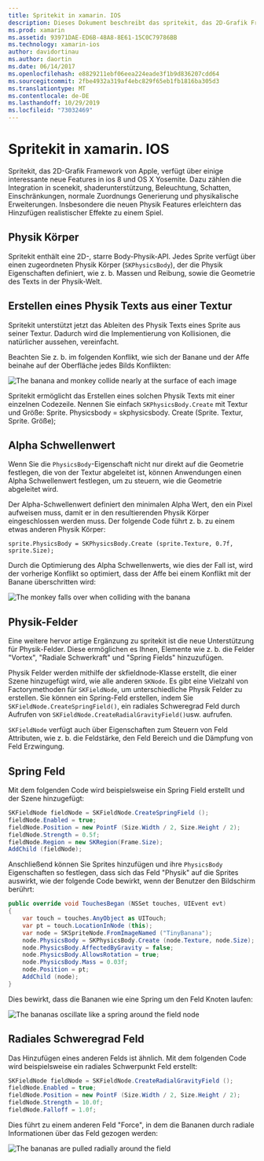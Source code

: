 ```yaml
---
title: Spritekit in xamarin. IOS
description: Dieses Dokument beschreibt das spritekit, das 2D-Grafik Framework von Apple, das in scenekit integriert ist, die Physik und Animation umfasst, Unterstützung für Beleuchtung und Schattierung bietet und vieles mehr. Spritekit kann zum Erstellen von 2D-Spielen verwendet werden.
ms.prod: xamarin
ms.assetid: 93971DAE-ED6B-48A8-8E61-15C0C79786BB
ms.technology: xamarin-ios
author: davidortinau
ms.author: daortin
ms.date: 06/14/2017
ms.openlocfilehash: e8829211ebf06eea224eade3f1b9d836207cdd64
ms.sourcegitcommit: 2fbe4932a319af4ebc829f65eb1fb1816ba305d3
ms.translationtype: MT
ms.contentlocale: de-DE
ms.lasthandoff: 10/29/2019
ms.locfileid: "73032469"
---
```

# <a name="spritekit-in-xamarinios"></a>Spritekit in xamarin. IOS

Spritekit, das 2D-Grafik Framework von Apple, verfügt über einige interessante neue Features in ios 8 und OS X Yosemite. Dazu zählen die Integration in scenekit, shaderunterstützung, Beleuchtung, Schatten, Einschränkungen, normale Zuordnungs Generierung und physikalische Erweiterungen. Insbesondere die neuen Physik Features erleichtern das Hinzufügen realistischer Effekte zu einem Spiel.

## <a name="physics-bodies"></a>Physik Körper

Spritekit enthält eine 2D-, starre Body-Physik-API. Jedes Sprite verfügt über einen zugeordneten Physik Körper (`SKPhysicsBody`), der die Physik Eigenschaften definiert, wie z. b. Massen und Reibung, sowie die Geometrie des Texts in der Physik-Welt.

## <a name="creating-a-physics-body-from-a-texture"></a>Erstellen eines Physik Texts aus einer Textur
Spritekit unterstützt jetzt das Ableiten des Physik Texts eines Sprite aus seiner Textur. Dadurch wird die Implementierung von Kollisionen, die natürlicher aussehen, vereinfacht.

Beachten Sie z. b. im folgenden Konflikt, wie sich der Banane und der Affe beinahe auf der Oberfläche jedes Bilds Konflikten:

![](spritekit-images/image13.png "The banana and monkey collide nearly at the surface of each image")

Spritekit ermöglicht das Erstellen eines solchen Physik Texts mit einer einzelnen Codezeile. Nennen Sie einfach `SKPhysicsBody.Create` mit Textur und Größe: Sprite. Physicsbody = skphysicsbody. Create (Sprite. Textur, Sprite. Größe);

## <a name="alpha-threshold"></a>Alpha Schwellenwert

Wenn Sie die `PhysicsBody`-Eigenschaft nicht nur direkt auf die Geometrie festlegen, die von der Textur abgeleitet ist, können Anwendungen einen Alpha Schwellenwert festlegen, um zu steuern, wie die Geometrie abgeleitet wird. 

Der Alpha-Schwellenwert definiert den minimalen Alpha Wert, den ein Pixel aufweisen muss, damit er in den resultierenden Physik Körper eingeschlossen werden muss. Der folgende Code führt z. b. zu einem etwas anderen Physik Körper:

```chsarp
sprite.PhysicsBody = SKPhysicsBody.Create (sprite.Texture, 0.7f, sprite.Size);
```

Durch die Optimierung des Alpha Schwellenwerts, wie dies der Fall ist, wird der vorherige Konflikt so optimiert, dass der Affe bei einem Konflikt mit der Banane überschritten wird:

![](spritekit-images/image14.png "The monkey falls over when colliding with the banana")

## <a name="physics-fields"></a>Physik-Felder

Eine weitere hervor artige Ergänzung zu spritekit ist die neue Unterstützung für Physik-Felder. Diese ermöglichen es Ihnen, Elemente wie z. b. die Felder "Vortex", "Radiale Schwerkraft" und "Spring Fields" hinzuzufügen.

Physik Felder werden mithilfe der skfieldnode-Klasse erstellt, die einer Szene hinzugefügt wird, wie alle anderen `SKNode`. Es gibt eine Vielzahl von Factorymethoden für `SKFieldNode`, um unterschiedliche Physik Felder zu erstellen. Sie können ein Spring-Feld erstellen, indem Sie `SKFieldNode.CreateSpringField()`, ein radiales Schweregrad Feld durch Aufrufen von `SKFieldNode.CreateRadialGravityField()`usw. aufrufen.

`SKFieldNode` verfügt auch über Eigenschaften zum Steuern von Feld Attributen, wie z. b. die Feldstärke, den Feld Bereich und die Dämpfung von Feld Erzwingung.

## <a name="spring-field"></a>Spring Feld

Mit dem folgenden Code wird beispielsweise ein Spring Field erstellt und der Szene hinzugefügt:

```csharp
SKFieldNode fieldNode = SKFieldNode.CreateSpringField ();
fieldNode.Enabled = true;
fieldNode.Position = new PointF (Size.Width / 2, Size.Height / 2);
fieldNode.Strength = 0.5f;
fieldNode.Region = new SKRegion(Frame.Size);
AddChild (fieldNode);
```

Anschließend können Sie Sprites hinzufügen und ihre `PhysicsBody` Eigenschaften so festlegen, dass sich das Feld "Physik" auf die Sprites auswirkt, wie der folgende Code bewirkt, wenn der Benutzer den Bildschirm berührt:

```csharp
public override void TouchesBegan (NSSet touches, UIEvent evt)
{
    var touch = touches.AnyObject as UITouch;
    var pt = touch.LocationInNode (this);
    var node = SKSpriteNode.FromImageNamed ("TinyBanana");
    node.PhysicsBody = SKPhysicsBody.Create (node.Texture, node.Size);
    node.PhysicsBody.AffectedByGravity = false;
    node.PhysicsBody.AllowsRotation = true;
    node.PhysicsBody.Mass = 0.03f;
    node.Position = pt;
    AddChild (node);
}
```

Dies bewirkt, dass die Bananen wie eine Spring um den Feld Knoten laufen:

![](spritekit-images/image15.png "The bananas oscillate like a spring around the field node")

## <a name="radial-gravity-field"></a>Radiales Schweregrad Feld

Das Hinzufügen eines anderen Felds ist ähnlich. Mit dem folgenden Code wird beispielsweise ein radiales Schwerpunkt Feld erstellt:

```csharp
SKFieldNode fieldNode = SKFieldNode.CreateRadialGravityField ();
fieldNode.Enabled = true;
fieldNode.Position = new PointF (Size.Width / 2, Size.Height / 2);
fieldNode.Strength = 10.0f;
fieldNode.Falloff = 1.0f;
```

Dies führt zu einem anderen Feld "Force", in dem die Bananen durch radiale Informationen über das Feld gezogen werden:

![](spritekit-images/image16.png "The bananas are pulled radially around the field")

